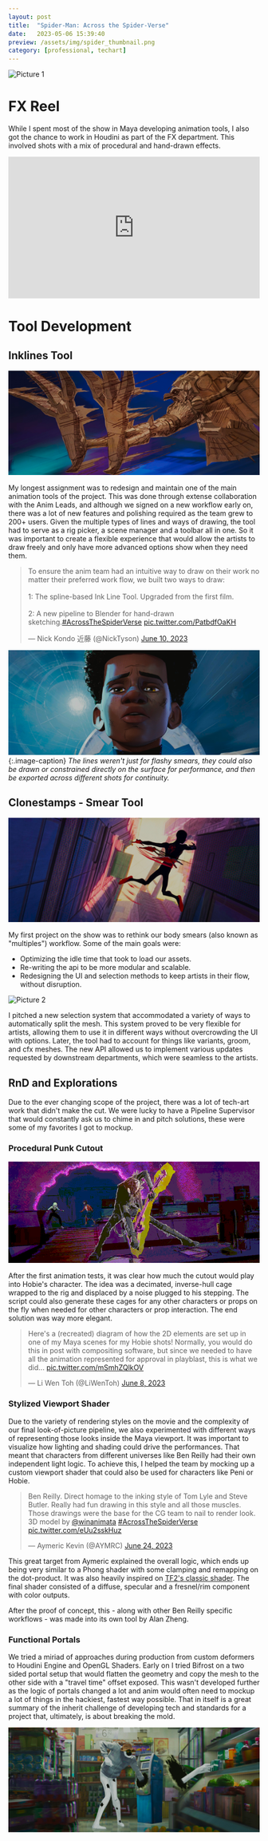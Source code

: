 ```yaml
---
layout: post
title:  "Spider-Man: Across the Spider-Verse"
date:   2023-05-06 15:39:40
preview: /assets/img/spider_thumbnail.png
category: [professional, techart]
---
```


<!-- ![Picture 1](/assets/img/across_spiderverse.jpg) -->
![Picture 1](/assets/img/AcrossTheSpiderVerse_1.gif)


# FX Reel
While I spent most of the show in Maya developing animation tools, I also got the chance to work in Houdini as part of the FX department. This involved shots with a mix of procedural and hand-drawn effects. 
<div style="padding:56.25% 0 0 0;position:relative;"><iframe src="https://player.vimeo.com/video/844417966?title=0&byline=0&portrait=0&speed=0&badge=0&autopause=0&player_id=0&app_id=58479/embed" allow="autoplay; fullscreen; picture-in-picture" allowfullscreen frameborder="0" style="position:absolute;top:0;left:0;width:100%;height:100%;"></iframe>
</div>
 

# Tool Development

## Inklines Tool

<img src="/assets/img/spiderverse_inklines_01.jpg" alt="drawing" width="720" />

My longest assignment was to redesign and maintain one of the main animation tools of the project. This was done through extense collaboration with the Anim Leads, and although we signed on a new workflow early on, there was a lot of new features and polishing required as the team grew to 200+ users.
Given the multiple types of lines and ways of drawing, the tool had to serve as a rig picker, a scene manager and a toolbar all in one. So it was important to create a flexible experience that would allow the artists to draw freely and only have more advanced options show when they need them.  

<!-- ### Data types -->

<blockquote class="twitter-tweet" data-lang="en"><p lang="en" dir="ltr">To ensure the anim team had an intuitive way to draw on their work no matter their preferred work flow, we built two ways to draw: <br><br>1: The spline-based Ink Line Tool. Upgraded from the first film. <br><br>2: A new pipeline to Blender for hand-drawn sketching.<a href="https://twitter.com/hashtag/AcrossTheSpiderVerse?src=hash&amp;ref_src=twsrc%5Etfw">#AcrossTheSpiderVerse</a> <a href="https://t.co/PatbdfOaKH">pic.twitter.com/PatbdfOaKH</a></p>&mdash; Nick Kondo 近藤 (@NickTyson) <a href="https://twitter.com/NickTyson/status/1667345951122669570?ref_src=twsrc%5Etfw">June 10, 2023</a></blockquote> <script async src="https://platform.twitter.com/widgets.js" charset="utf-8"></script>

<!-- ### Modular Tooling -->


<!-- <img src="/assets/img/spiderverse_inklines_01.jpg" alt="drawing" width="720" /> -->
![Picture 2](/assets/img/spiderverse_inklines_03.jpg)
{:.image-caption}
*The lines weren't just for flashy smears, they could also be drawn or constrained directly on the surface for performance, and then be exported across different shots for continuity.*



## Clonestamps - Smear Tool
![Picture 2](/assets/img/spiderverse_clonestamp_05.jpg)

My first project on the show was to rethink our body smears (also known as "multiples") workflow. Some of the main goals were:
* Optimizing the idle time that took to load our assets.
* Re-writing the api to be more modular and scalable.
* Redesigning the UI and selection methods to keep artists in their flow, without disruption.

![Picture 2](/assets/img/spiderverse_clonestamp_06.png)

I pitched a new selection system that accommodated a variety of ways to automatically split the mesh. This system proved to be very flexible for artists, allowing them to use it in different ways without overcrowding the UI with options. Later, the tool had to account for things like variants, groom, and cfx meshes. The new API allowed us to implement various updates requested by downstream departments, which were seamless to the artists.


## RnD and Explorations
<!-- ![Picture 2](/assets/img/AcrossTheSpiderVerse_2.gif) -->
Due to the ever changing scope of the project, there was a lot of tech-art work that didn't make the cut. We were lucky to have a Pipeline Supervisor that would constantly ask us to chime in and pitch solutions, these were some of my favorites I got to mockup.  

###  Procedural Punk Cutout
![Picture 2](/assets/img/punk.gif)
 
After the first animation tests, it was clear how much the cutout would play into Hobie's character. The idea was a decimated, inverse-hull cage wrapped to the rig and displaced by a noise plugged to his stepping. The script could also generate these cages for any other characters or props on the fly when needed for other characters or prop interaction. The end solution was way more elegant.

<blockquote class="twitter-tweet"><p lang="en" dir="ltr">Here&#39;s a (recreated) diagram of how the 2D elements are set up in one of my Maya scenes for my Hobie shots! Normally, you would do this in post with compositing software, but since we needed to have all the animation represented for approval in playblast, this is what we did... <a href="https://t.co/mSmhZQlkOV">pic.twitter.com/mSmhZQlkOV</a></p>&mdash; Li Wen Toh (@LiWenToh) <a href="https://twitter.com/LiWenToh/status/1666652467306860544?ref_src=twsrc%5Etfw">June 8, 2023</a></blockquote> <script async src="https://platform.twitter.com/widgets.js" charset="utf-8"></script>


### Stylized Viewport Shader
Due to the variety of rendering styles on the movie and the complexity of our final look-of-picture pipeline, we also experimented with different ways of representing those looks inside the Maya viewport. It was important to visualize how lighting and shading could drive the performances. That meant that characters from different universes like Ben Reilly had their own independent light logic. To achieve this, I helped the team by mocking up a custom viewport shader that could also be used for characters like Peni or Hobie. 

<blockquote class="twitter-tweet" data-lang="en"><p lang="en" dir="ltr">Ben Reilly. Direct homage to the inking style of Tom Lyle and Steve Butler. Really had fun drawing in this style and all those muscles. Those drawings were the base for the CG team to nail to render look. 3D model by <a href="https://twitter.com/winanimata?ref_src=twsrc%5Etfw">@winanimata</a> <a href="https://twitter.com/hashtag/AcrossTheSpiderVerse?src=hash&amp;ref_src=twsrc%5Etfw">#AcrossTheSpiderVerse</a> <a href="https://t.co/eUu2sskHuz">pic.twitter.com/eUu2sskHuz</a></p>&mdash; Aymeric Kevin (@AYMRC) <a href="https://twitter.com/AYMRC/status/1672688219295555585?ref_src=twsrc%5Etfw">June 24, 2023</a></blockquote> <script async src="https://platform.twitter.com/widgets.js" charset="utf-8"></script>

This great target from Aymeric explained the overall logic, which ends up being very similar to a Phong shader with some clamping and remapping on the dot-product. It was also heavily inspired on [TF2's classic shader](https://steamcdn-a.akamaihd.net/apps/valve/2007/NPAR07_IllustrativeRenderingInTeamFortress2.pdf). 
The final shader consisted of a diffuse, specular and a fresnel/rim component with color outputs.

After the proof of concept, this - along with other Ben Reilly specific workflows - was made into its own tool by Alan Zheng.

###  Functional Portals 
We tried a miriad of approaches during production from custom deformers to Houdini Engine and OpenGL Shaders. Early on I tried Bifrost on a two sided portal setup that would flatten the geometry and copy the mesh to the other side with a "travel time" offset exposed. This wasn't developed further as the logic of portals changed a lot and anim would often need to mockup a lot of things in the hackiest, fastest way possible. That in itself is a great summary of the inherit challenge of developing tech and standards for a project that, ultimately, is about breaking the mold.

![Picture 2](/assets/img/spiderverse_portals.jpg)

